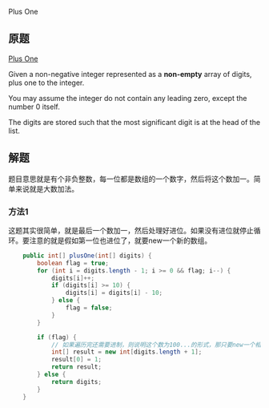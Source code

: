 Plus One

## 原题

[Plus One](https://leetcode.com/explore/interview/card/top-interview-questions-easy/92/array/559/)

Given a non-negative integer represented as a **non-empty** array of digits, plus one to the integer.

You may assume the integer do not contain any leading zero, except the number 0 itself.

The digits are stored such that the most significant digit is at the head of the list.

## 解题

题目意思就是有个非负整数，每一位都是数组的一个数字，然后将这个数加一。简单来说就是大数加法。

### 方法1

这题其实很简单，就是最后一个数加一，然后处理好进位。如果没有进位就停止循环。要注意的就是假如第一位也进位了，就要new一个新的数组。

```java
	public int[] plusOne(int[] digits) {
        boolean flag = true;
        for (int i = digits.length - 1; i >= 0 && flag; i--) {
            digits[i]++;
            if (digits[i] >= 10) {
                digits[i] = digits[i] - 10;
            } else {
                flag = false;
            }
        }

        if (flag) {
            // 如果遍历完还需要进制，则说明这个数为100...的形式，那只要new一个相应长度空的int数组并设置第一位为1，其他为即是0
            int[] result = new int[digits.length + 1];
            result[0] = 1;
            return result;
        } else {
            return digits;
        }
    }
```

